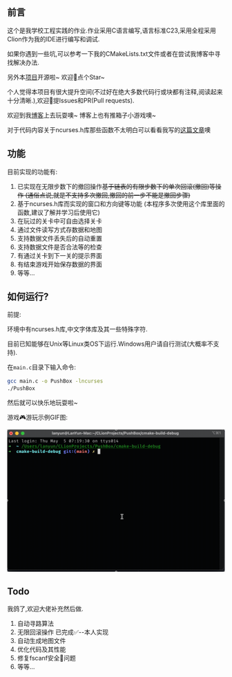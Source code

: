 ## 前言

这个是我学校工程实践的作业.作业采用C语言编写,语言标准C23,采用全程采用Clion作为我的IDE进行编写和调试.

如果你遇到一些坑,可以参考一下我的CMakeLists.txt文件或者在尝试我博客中寻找解决办法.

另外本[项目](https://github.com/LanYunDev/PushBox)开源啦~ 欢迎👏点个Star~

个人觉得本项目有很大提升空间(不过好在绝大多数代码行或块都有注释,阅读起来十分清晰.),欢迎👏提Issues和PR(Pull requests).

欢迎到我[博客](https://lanyundev.vercel.app)上去玩耍噢~ 博客上也有推箱子小游戏噢~

对于代码内容关于ncurses.h库那些函数不太明白可以看看我写的[这篇文章](https://lanyundev.vercel.app/posts/a5945d21.html)噢

## 功能

目前实现的功能有:

1. 已实现在无限步数下的撤回操作~~基于链表的有限步数下的单次回滚(撤回)等操作 (通俗点说,就是不支持多次撤回,撤回的前一步不能是撤回步骤)~~
2. 基于ncurses.h库而实现的窗口和方向键等功能 (本程序多次使用这个库里面的函数,建议了解并学习后使用它)
3. 在玩过的关卡中可自由选择关卡
4. 通过文件读写方式存数据和地图
5. 支持数据文件丢失后的自动重置
6. 支持数据文件是否合法等的检查
7. 有通过关卡到下一关的提示界面
8. 有结束游戏开始保存数据的界面
9. 等等…

## 如何运行?

前提:

环境中有ncurses.h库,中文字体库及其一些特殊字符.

目前已知能够在Unix等Linux类OS下运行.Windows用户请自行测试(大概率不支持).

在`main.c`目录下输入命令:

```bash
gcc main.c -o PushBox -lncurses
./PushBox
```

然后就可以快乐地玩耍啦~

游戏🎮游玩示例GIF图:

![2022-05-05 12.48.32](README/2022-05-05%2012.48.32.gif)

## Todo

我鸽了,欢迎大佬补充然后做.

1. 自动寻路算法
2. 无限回滚操作 已完成✅--本人实现
3. 自动生成地图文件
4. 优化代码及其性能
5. 修复fscanf安全🔐问题
6. 等等…

